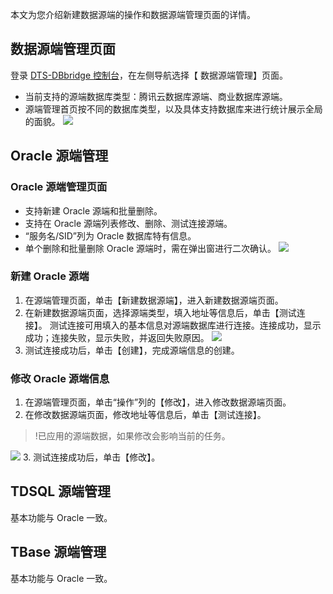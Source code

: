 本文为您介绍新建数据源端的操作和数据源端管理页面的详情。

## 数据源端管理页面
登录 [DTS-DBbridge 控制台](https://cloud.tencent.com/document/product/571/45866)，在左侧导航选择【 数据源端管理】页面。
- 当前支持的源端数据库类型：腾讯云数据库源端、商业数据库源端。
- 源端管理首页按不同的数据库类型，以及具体支持数据库来进行统计展示全局的面貌。
 ![](https://main.qcloudimg.com/raw/2c61b8512b17db83c3c15c6bf1ce5d0c.png)

## Oracle 源端管理
### Oracle 源端管理页面
- 支持新建 Oracle 源端和批量删除。
- 支持在 Oracle 源端列表修改、删除、测试连接源端。
- “服务名/SID”列为 Oracle 数据库特有信息。
- 单个删除和批量删除 Oracle 源端时，需在弹出窗进行二次确认。
 ![](https://main.qcloudimg.com/raw/dd4ff30893ee8b4bfdd5a706294ca29f.png)

<span id = "xjsjyd"></span>
### 新建 Oracle 源端
1. 在源端管理页面，单击【新建数据源端】，进入新建数据源端页面。
2. 在新建数据源端页面，选择源端类型，填入地址等信息后，单击【测试连接】。
测试连接可用填入的基本信息对源端数据库进行连接。连接成功，显示成功；连接失败，显示失败，并返回失败原因。
![](https://main.qcloudimg.com/raw/fb66fc5853680d8c9386530584306fcd.png)
3. 测试连接成功后，单击【创建】，完成源端信息的创建。 


### 修改 Oracle 源端信息
1. 在源端管理页面，单击“操作”列的【修改】，进入修改数据源端页面。
2. 在修改数据源端页面，修改地址等信息后，单击【测试连接】。
>!已应用的源端数据，如果修改会影响当前的任务。
>
![](https://main.qcloudimg.com/raw/2273e5dbe6d784be2c8e4eedae70ffa7.png)
3. 测试连接成功后，单击【修改】。

## TDSQL 源端管理
基本功能与 Oracle 一致。

## TBase 源端管理
基本功能与 Oracle 一致。

